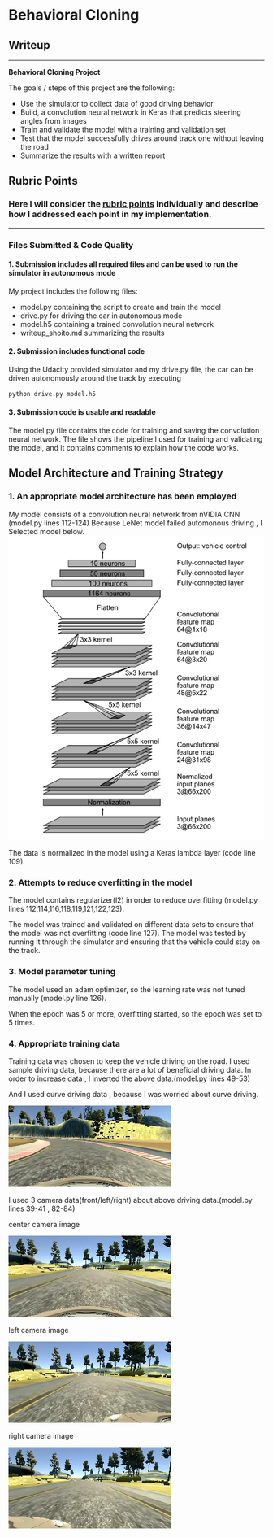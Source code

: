 # **Behavioral Cloning** 

## Writeup

---

**Behavioral Cloning Project**

The goals / steps of this project are the following:
* Use the simulator to collect data of good driving behavior
* Build, a convolution neural network in Keras that predicts steering angles from images
* Train and validate the model with a training and validation set
* Test that the model successfully drives around track one without leaving the road
* Summarize the results with a written report


[//]: # (Image References)

[image1]: ./image_data/nVIDIA_model.PNG "Model Visualization"
[image2]: ./image_data/center_2020_10_13_09_50_01_163.jpg "curve driving"
[image3]: ./image_data/center_2020_10_13_09_49_09_149.jpg "center camera image"
[image4]: ./image_data/left_2020_10_13_09_49_09_149.jpg "left camera image"
[image5]: ./image_data/right_2020_10_13_09_49_09_149.jpg "right camera image"

## Rubric Points
### Here I will consider the [rubric points](https://review.udacity.com/#!/rubrics/432/view) individually and describe how I addressed each point in my implementation.  

---
### Files Submitted & Code Quality

#### 1. Submission includes all required files and can be used to run the simulator in autonomous mode

My project includes the following files:
* model.py containing the script to create and train the model
* drive.py for driving the car in autonomous mode
* model.h5 containing a trained convolution neural network 
* writeup_shoito.md summarizing the results

#### 2. Submission includes functional code
Using the Udacity provided simulator and my drive.py file, the car can be driven autonomously around the track by executing 
```sh
python drive.py model.h5
```

#### 3. Submission code is usable and readable

The model.py file contains the code for training and saving the convolution neural network. The file shows the pipeline I used for training and validating the model, and it contains comments to explain how the code works.

## Model Architecture and Training Strategy

### 1. An appropriate model architecture has been employed

My model consists of a convolution neural network from nVIDIA CNN (model.py lines 112-124)
Because LeNet model failed automonous driving , I Selected model below.
![alt text][image1]

The data is normalized in the model using a Keras lambda layer (code line 109). 

### 2. Attempts to reduce overfitting in the model

The model contains regularizer(l2) in order to reduce overfitting (model.py lines 112,114,116,118,119,121,122,123). 

The model was trained and validated on different data sets to ensure that the model was not overfitting (code line 127). The model was tested by running it through the simulator and ensuring that the vehicle could stay on the track.

### 3. Model parameter tuning

The model used an adam optimizer, so the learning rate was not tuned manually (model.py line 126).

When the epoch was 5 or more, overfitting started, so the epoch was set to 5 times.

### 4. Appropriate training data

Training data was chosen to keep the vehicle driving on the road. I used sample
driving data, because there are a lot of beneficial driving data.
In order to increase data , I inverted the above data.(model.py lines 49-53)

And I used curve driving data , because I was worried about curve driving.

![alt text][image2]

I used 3 camera data(front/left/right) about above driving data.(model.py lines 39-41 , 82-84)

center camera image

![alt text][image3] 

left camera image

![alt text][image4] 

right camera image

![alt text][image5]


